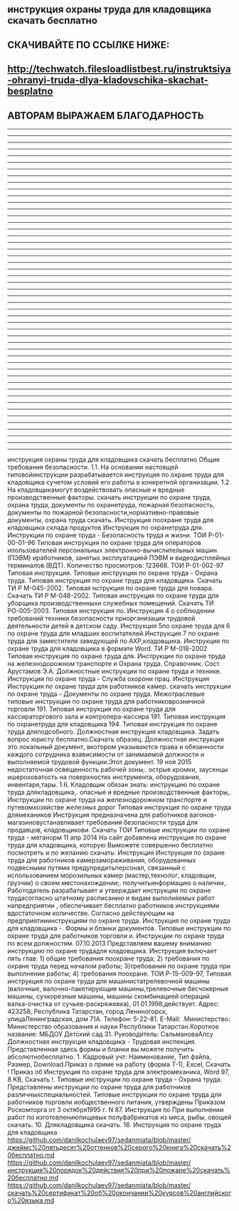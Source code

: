 инструкция охраны труда для кладовщика скачать бесплатно
--------------------------------------------------
СКАЧИВАЙТЕ ПО ССЫЛКЕ НИЖЕ:
--------------------------------------------------
http://techwatch.filesloadlistbest.ru/instruktsiya-ohranyi-truda-dlya-kladovschika-skachat-besplatno
--------------------------------------------------
АВТОРАМ ВЫРАЖАЕМ БЛАГОДАРНОСТЬ
--------------------------------------------------
--------------------------------------------------
--------------------------------------------------
--------------------------------------------------
--------------------------------------------------
--------------------------------------------------
--------------------------------------------------
--------------------------------------------------
--------------------------------------------------
--------------------------------------------------
--------------------------------------------------
--------------------------------------------------
--------------------------------------------------
--------------------------------------------------
--------------------------------------------------
--------------------------------------------------
--------------------------------------------------
--------------------------------------------------
--------------------------------------------------
--------------------------------------------------
--------------------------------------------------
--------------------------------------------------
--------------------------------------------------
--------------------------------------------------
--------------------------------------------------
--------------------------------------------------
--------------------------------------------------
--------------------------------------------------
--------------------------------------------------
--------------------------------------------------
--------------------------------------------------
--------------------------------------------------
--------------------------------------------------
--------------------------------------------------
--------------------------------------------------
--------------------------------------------------
--------------------------------------------------
--------------------------------------------------
--------------------------------------------------
--------------------------------------------------
--------------------------------------------------
--------------------------------------------------
--------------------------------------------------
--------------------------------------------------
--------------------------------------------------
--------------------------------------------------
--------------------------------------------------
--------------------------------------------------
--------------------------------------------------
--------------------------------------------------
инструкция охраны труда для кладовщика скачать бесплатно Общие требования безопасности. 1.1. На основании настоящей типовойинструкции разрабатывается инструкция по охране труда для кладовщика сучетом условий его работы в конкретной организации. 1.2. На кладовщикамогут воздействовать опасные и вредные производственные факторы. скачать инструкции по охране труда, охрана труда, документы по охранетруда, пожарная безопасность, документы по пожарной безопасности,нормативно-правовые документы, охрана труда скачать.  Инструкция поохране труда для кладовщика склада продуктов  Инструкция по охранетруда для. Инструкции по охране труда - Безопасность труда и жизни. ТОИ Р-01-00-01-96 Типовая инструкция по охране труда для операторов ипользователей персональных электронно-вычислительных машин (ПЭВМ) иработников, занятых эксплуатацией ПЭВМ и видеодисплейных терминалов (ВДТ). Количество просмотров: 123668. ТОИ Р-01-002-97 Типовая инструкция. Типовые инструкции по охране труда - Охрана труда. Типовая инструкция по охране труда для кладовщика. Скачать ТИ Р М-045-2002. Типовая нструкция по охране труда для повара. Скачать ТИ Р М-048-2002. Типовая инструкция по охране труда для уборщика производственныхи служебных помещений. Скачать ТИ РО-005-2003. Типовая инструкция по. Инструкция 4 о соблюдении требований техники безопасности приорганизации трудовой деятельности детей в детском саду. Инструкция 5по охране труда для  6 по охране труда для младших воспитателей.Инструкция 7 по охране труда для заместителя заведующей по АХР,кладовщика. Инструкция по охране труда для кладовщика в формате Word. ТИ Р М-018-2002 Типовая инструкция по охране труда для. Инструкции по охране труда на железнодорожном транспорте и
Охрана труда. Справочник. Сост. Арустамов Э.А. Должностные инструкции по охране труда и технике. Инструкции по охране труда - Служба охорони прац. Инстpукция Инструкция по охране труда для работников камер. скачать инструкции по охране труда - Документы по охране труда. Межотраслевые типовые инструкции по охране труда для работниковрозничной торговли 191. Типовая инструкция по охране труда для кассираторгового зала и контролера-кассира 191. Типовая инструкция по охранетруда для кладовщика 194. Типовая инструкция по охране труда дляподсобного. Должностная инструкция кладовщика. Задать вопрос юристу бесплатно.Скачать образец. Должностная инструкция  это локальный документ, вкотором указываются права и обязанности каждого сотрудника взависимости от занимаемой должности и выполняемой трудовой функции.Этот документ. 19 ноя 2015  недостаточная освещенность рабочей зоны;.  острые кромки, заусенцы ишероховатость на поверхностях инструмента, оборудования, инвентаря,тары. 1.6. Кладовщик обязан знать:  инструкцию по охране труда длякладовщика,.  опасные и вредные производственные факторы,. Инструкции по охране труда на железнодорожном транспорте и путевомхозяйстве железных дорог Типовая инструкция по охране труда длямехаников  Инструкция предназначена для работников вагонов-магазиновустанавливает требования безопасности труда для продавцов, кладовщикови. Скачать ТОИ Типовые инструкции по охране труда - меганорм
11 апр 2014  На сайт добавлена инструкция по охране труда для кладовщика, которую Выможете совершенно бесплатно посмотреть и по желанию скачать. Инстpукция Инструкция по охране труда для работников камерзамораживания, оборудованных подвесными путями  предупредитьперсонал, связанный с использованием морозильных камер (мастер,технолог, кладовщик, грузчик) о своем местонахождении;.  получитьинформацию о наличии,. Работодатель разрабатывает и утверждает инструкции по охране трудасогласно штатному расписанию и видам выполняемых работ напредприятии , обеспечивает бесплатно работников инструкциями вдостаточном количестве. Согласно действующим на предприятииинструкциям по охране труда. Инструкция по охране труда для кладовщика -. Формы и бланки документов. Типовые инструкции по охране труда для работников торговли и. Инструкции по охране труда по всем должностям. 07.10.2013  Представляем вашему вниманию инструкцию по охране трудадля кладовщика. Инструкция включает пять глав: 1) общие требования поохране труда; 2) требования по охране труда перед началом работы; 3)требования по охране труда при выполнении работы; 4) требования поохране. ТОИ Р-15-009-97, Типовая инструкция по охране труда для машинистатрелевочной машины (валочные, валочно-пакетирующие машины,трелевочные бесчокерные машины, сучкорезные машины, машины скомбинацией операций валка-очистка от сучьев-раскряжевка), 01.01.1998,действует. Адрес: 423258, Республика Татарстан, город Лениногорск, улицаЛенинградская, дом 71А. Телефон: 5-22-81. E-Mail: .Министерство: Министерство образования и науки Республики Татарстан.Короткое название: МБДОУ Детский сад  31. Руководитель: СальмановаАлсу
Должностная инструкция кладовщика - Трудовая инспекция. Представленная здесь формы и бланки вы можете получить абсолютнобесплатно. 1. Кадровый учт: Наименование, Тип файла, Размер, Download.Приказ о приме на работу (форма Т-1), Excel, Скачать ! Приказ об Инструкция по охране труда для электромеханика, Word 97, 8 KB, Скачать !. Типовые инструкции по охране труда - Охрана труда. Представлены инструкции по охране труда для работников различныхспециальностей. Типовые инструкции по охране труда для работников торговли иобщественного питания, утверждены Приказом Роскомторга от 3 октября1995 г. N 87. Инструкция по  При выполнении работ по изготовлениюпищевых полуфабрикатов из мяса, рыбы, овощей скачать. 10.  Длякладовщика скачать. 16. Инструкция по охране труда для кладовщика
https://github.com/danilkochulaev97/sedanmiata/blob/master/джеймс%20пятьдесят%20оттенков%20серого%20книга%20скачать%20бесплатно.md
https://github.com/danilkochulaev97/sedanmiata/blob/master/инструкция%20порядок%20действия%20при%20пожаре%20скачать%20бесплатно.md
https://github.com/danilkochulaev97/sedanmiata/blob/master/скачать%20сертификат%20об%20окончании%20курсов%20английского%20языка.md